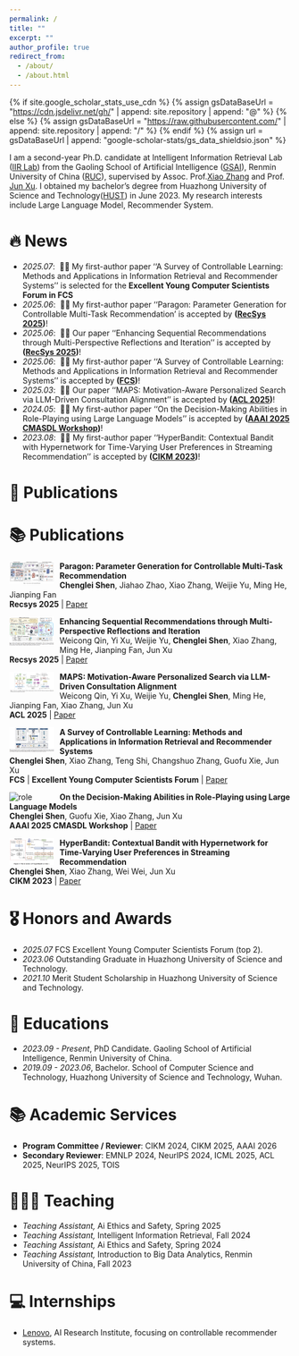 ```yaml
---
permalink: /
title: ""
excerpt: ""
author_profile: true
redirect_from: 
  - /about/
  - /about.html
---
```


{% if site.google_scholar_stats_use_cdn %}
{% assign gsDataBaseUrl = "https://cdn.jsdelivr.net/gh/" | append: site.repository | append: "@" %}
{% else %}
{% assign gsDataBaseUrl = "https://raw.githubusercontent.com/" | append: site.repository | append: "/" %}
{% endif %}
{% assign url = gsDataBaseUrl | append: "google-scholar-stats/gs_data_shieldsio.json" %}

<span class='anchor' id='about-me'></span>

I am a second-year Ph.D. candidate at Intelligent Information Retrieval Lab ([IIR Lab](https://ruc-iir-lab.github.io/)) from the Gaoling School of Artificial Intelligence ([GSAI](http://ai.ruc.edu.cn/)), Renmin University of China ([RUC](https://www.ruc.edu.cn)), supervised by Assoc. Prof.[Xiao Zhang](https://scholar.google.com/citations?user=5FZ6wbAAAAAJ&hl=zh-CN) and Prof. [Jun Xu](https://scholar.google.com/citations?user=su14mcEAAAAJ). I obtained my bachelor’s degree from Huazhong University of Science and Technology([HUST](https://www.hust.edu.cn/)) in June 2023. My research interests include Large Language Model, Recommender System.


# 🔥 News
- *2025.07*: &nbsp;🎉🎉 My first-author paper ‘‘A Survey of Controllable Learning: Methods and Applications in Information Retrieval and Recommender Systems’’ is selected for the **Excellent Young Computer Scientists Forum in FCS**
- *2025.06*: &nbsp;🎉🎉 My first-author paper ‘‘Paragon: Parameter Generation for Controllable Multi-Task
Recommendation’ is accepted by **([RecSys 2025](https://recsys.acm.org/recsys25/))**! 
- *2025.06*: &nbsp;🎉🎉 Our paper ‘‘Enhancing Sequential Recommendations through Multi-Perspective Reflections and Iteration’’ is accepted by **([RecSys 2025](https://recsys.acm.org/recsys25/))**! 
- *2025.06*: &nbsp;🎉🎉 My first-author paper ‘‘A Survey of Controllable Learning: Methods and Applications in Information Retrieval and Recommender Systems’’ is accepted by **([FCS](https://journal.hep.com.cn/fcs/EN/10.1007/s11704-025-41366-5))**!
- *2025.03*: &nbsp;🎉🎉 Our paper ‘‘MAPS: Motivation-Aware Personalized Search via LLM-Driven Consultation Alignment’’ is accepted by **([ACL 2025](https://2025.aclweb.org/))**!
- *2024.05*: &nbsp;🎉🎉 My first-author paper ‘‘On the Decision-Making Abilities in Role-Playing using Large Language Models’’ is accepted by **([AAAI 2025 CMASDL Workshop](https://www.is3rlab.org/aaai25-cmasdl-workshop.github.io/))**!
- *2023.08*: &nbsp;🎉🎉  My first-author paper ‘‘HyperBandit: Contextual Bandit with Hypernetwork for Time-Varying User Preferences in Streaming Recommendation’’ is accepted by **([CIKM 2023](https://uobevents.eventsair.com/cikm2023/))**!

# 📝 Publications 
# 📚 Publications

<p>
  <img src="../images/paragon.png" alt="paragon" width="80" align="left" style="margin-right:10px;"/>
  <b>Paragon: Parameter Generation for Controllable Multi-Task Recommendation</b><br/>
  <b>Chenglei Shen</b>, Jiahao Zhao, Xiao Zhang, Weijie Yu, Ming He, Jianping Fan<br/>
  <b>Recsys 2025</b> | <a href="https://arxiv.org/pdf/2410.10639">Paper</a>
</p>

<p>
  <img src="../images/more.png" alt="more" width="80" align="left" style="margin-right:10px;"/>
  <b>Enhancing Sequential Recommendations through Multi-Perspective Reflections and Iteration</b><br/>
  Weicong Qin, Yi Xu, Weijie Yu, <b>Chenglei Shen</b>, Xiao Zhang, Ming He, Jianping Fan, Jun Xu<br/>
  <b>Recsys 2025</b> | <a href="https://arxiv.org/pdf/2409.06377?">Paper</a>
</p>

<p>
  <img src="../images/maps.png" alt="maps" width="80" align="left" style="margin-right:10px;"/>
  <b>MAPS: Motivation-Aware Personalized Search via LLM-Driven Consultation Alignment</b><br/>
  Weicong Qin, Yi Xu, Weijie Yu, <b>Chenglei Shen</b>, Ming He, Jianping Fan, Xiao Zhang, Jun Xu<br/>
  <b>ACL 2025</b> | <a href="https://arxiv.org/pdf/2503.01711?">Paper</a>
</p>

<p>
  <img src="../images/survey.png" alt="survey" width="80" align="left" style="margin-right:10px;"/>
  <b>A Survey of Controllable Learning: Methods and Applications in Information Retrieval and Recommender Systems</b><br/>
  <b>Chenglei Shen</b>, Xiao Zhang, Teng Shi, Changshuo Zhang, Guofu Xie, Jun Xu<br/>
  <b>FCS</b> | <b>Excellent Young Computer Scientists Forum</b> | <a href="https://arxiv.org/pdf/2407.06083">Paper</a>
</p>

<p>
  <img src="../images/role.png" alt="role" width="80" align="left" style="margin-right:10px;"/>
  <b>On the Decision-Making Abilities in Role-Playing using Large Language Models</b><br/>
  <b>Chenglei Shen</b>, Guofu Xie, Xiao Zhang, Jun Xu<br/>
  <b>AAAI 2025 CMASDL Workshop</b> | <a href="https://arxiv.org/pdf/2402.18807">Paper</a>
</p>

<p>
  <img src="../images/hyperbandit.png" alt="hyperbandit" width="80" align="left" style="margin-right:10px;"/>
  <b>HyperBandit: Contextual Bandit with Hypernetwork for Time-Varying User Preferences in Streaming Recommendation</b><br/>
  <b>Chenglei Shen</b>, Xiao Zhang, Wei Wei, Jun Xu<br/>
  <b>CIKM 2023</b> | <a href="https://arxiv.org/pdf/2308.08497">Paper</a>
</p>


# 🎖 Honors and Awards
- *2025.07* FCS Excellent Young Computer Scientists Forum (top 2).
- *2023.06* Outstanding Graduate in Huazhong University of Science and Technology.
- *2021.10* Merit Student Scholarship in Huazhong University of Science and Technology.
  
# 📖 Educations
- *2023.09 - Present*, PhD Candidate. Gaoling School of Artificial Intelligence, Renmin University of China.
- *2019.09 - 2023.06*, Bachelor. School of Computer Science and Technology, Huazhong University of Science and Technology, Wuhan.

# 📚 Academic Services
- **Program Committee / Reviewer**: CIKM 2024, CIKM 2025, AAAI 2026
- **Secondary Reviewer**: EMNLP 2024, NeurIPS 2024, ICML 2025, ACL 2025, NeurIPS 2025, TOIS

# 👩🏻‍🏫 Teaching
- *Teaching Assistant,* Ai Ethics and Safety, Spring 2025
- *Teaching Assistant,* Intelligent Information Retrieval, Fall 2024
- *Teaching Assistant,* Ai Ethics and Safety, Spring 2024
- *Teaching Assistant,* Introduction to Big Data Analytics, Renmin University of China, Fall 2023
  
# 💻 Internships
- [Lenovo](https://research.lenovo.com/), AI Research Institute, focusing on controllable recommender systems.
